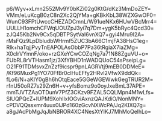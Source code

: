 p6/Wyv+xLmn2552Mv9Y0bKZi02g0KtG/dKz3MmDoZEY=
VMm/eLuKcgB0zC8n2Xc2QjYMa+gKBkKbL38WZXGwOF0=
WunC93FPtUwccCHEZADCmnL/W91ueNKx6HUwVBcMrr4=
UULLH1omchCFWqUOUZpJ3yi7q7Dm+ygK5bRyc4Qcd30=
zJQ45Kb2Nv9Cx5qDBTPSytVaI6vnXQ7+gyi4Mru9l2A=
rMsFQz9LpDbludbWHrmf5ZUC3bA66C1mjFA38HsC1eg=
Rlk+haTqjjPvyTnEAPOLAsObbP7Pa36tRgiaX7iaZMg=
X0clrVYmnF/oko+rzGXeYCwCOZqNg7a71N88ZguVU+o=
FUbRL8rVTHasm1jz/3XfYBHD1nWADQUoC54sPseipLg=
O21F91TDMsvxZnZzf9icspr9pnLAGRVtj9mEB0DDMeE=
/Kf96MuxPg1YO70FfBr0clHuEFfy2HRvl2VfwX9ddQk=
fLo6/N+aKIY0gBh6hOtqEace5GGeWGEWwkGegTRUR2M=
rfnU50oRZ7s29Zn6H+v+yfsBomz9o0oyJxeBmL37APE=
mmTJVTZAaOTDunV7PfZ3CKzv9FZAL5CQLMpn4M1wLfs=
SIUQPQcZ+lUPM9XohlIxIOGviAxnzQAJKdiO/NonMNY=
cPDVQQssxmr4uux0lJPd160zGcvNXWcPA/Jq2KIXQ7g=
a8gJAcPbMgJqJbNBROR4XC4NesXtYIKJ7MhMoQelhLo=
